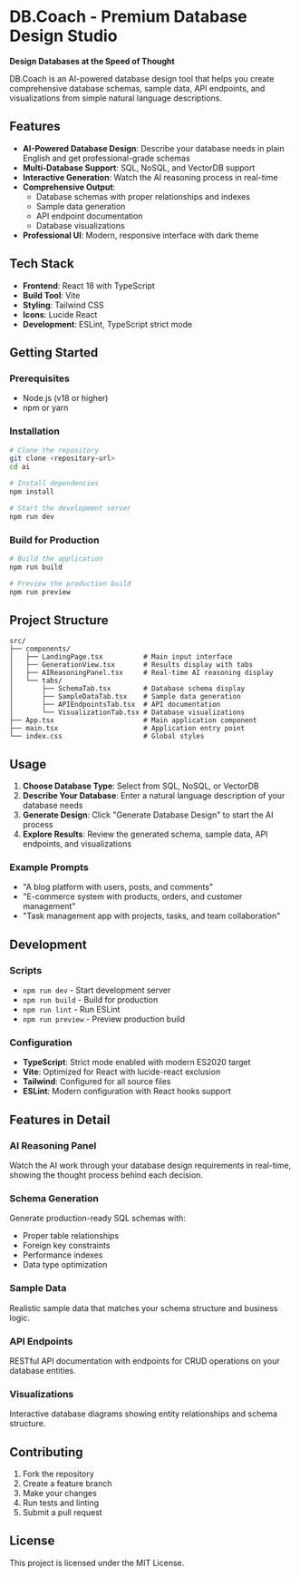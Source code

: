 # DB.Coach - Premium Database Design Studio

**Design Databases at the Speed of Thought**

DB.Coach is an AI-powered database design tool that helps you create comprehensive database schemas, sample data, API endpoints, and visualizations from simple natural language descriptions.

## Features

- **AI-Powered Database Design**: Describe your database needs in plain English and get professional-grade schemas
- **Multi-Database Support**: SQL, NoSQL, and VectorDB support
- **Interactive Generation**: Watch the AI reasoning process in real-time
- **Comprehensive Output**: 
  - Database schemas with proper relationships and indexes
  - Sample data generation
  - API endpoint documentation
  - Database visualizations
- **Professional UI**: Modern, responsive interface with dark theme

## Tech Stack

- **Frontend**: React 18 with TypeScript
- **Build Tool**: Vite
- **Styling**: Tailwind CSS
- **Icons**: Lucide React
- **Development**: ESLint, TypeScript strict mode

## Getting Started

### Prerequisites

- Node.js (v18 or higher)
- npm or yarn

### Installation

```bash
# Clone the repository
git clone <repository-url>
cd ai

# Install dependencies
npm install

# Start the development server
npm run dev
```

### Build for Production

```bash
# Build the application
npm run build

# Preview the production build
npm run preview
```

## Project Structure

```
src/
├── components/
│   ├── LandingPage.tsx          # Main input interface
│   ├── GenerationView.tsx       # Results display with tabs
│   ├── AIReasoningPanel.tsx     # Real-time AI reasoning display
│   └── tabs/
│       ├── SchemaTab.tsx        # Database schema display
│       ├── SampleDataTab.tsx    # Sample data generation
│       ├── APIEndpointsTab.tsx  # API documentation
│       └── VisualizationTab.tsx # Database visualizations
├── App.tsx                      # Main application component
├── main.tsx                     # Application entry point
└── index.css                    # Global styles
```

## Usage

1. **Choose Database Type**: Select from SQL, NoSQL, or VectorDB
2. **Describe Your Database**: Enter a natural language description of your database needs
3. **Generate Design**: Click "Generate Database Design" to start the AI process
4. **Explore Results**: Review the generated schema, sample data, API endpoints, and visualizations

### Example Prompts

- "A blog platform with users, posts, and comments"
- "E-commerce system with products, orders, and customer management"
- "Task management app with projects, tasks, and team collaboration"

## Development

### Scripts

- `npm run dev` - Start development server
- `npm run build` - Build for production
- `npm run lint` - Run ESLint
- `npm run preview` - Preview production build

### Configuration

- **TypeScript**: Strict mode enabled with modern ES2020 target
- **Vite**: Optimized for React with lucide-react exclusion
- **Tailwind**: Configured for all source files
- **ESLint**: Modern configuration with React hooks support

## Features in Detail

### AI Reasoning Panel
Watch the AI work through your database design requirements in real-time, showing the thought process behind each decision.

### Schema Generation
Generate production-ready SQL schemas with:
- Proper table relationships
- Foreign key constraints
- Performance indexes
- Data type optimization

### Sample Data
Realistic sample data that matches your schema structure and business logic.

### API Endpoints
RESTful API documentation with endpoints for CRUD operations on your database entities.

### Visualizations
Interactive database diagrams showing entity relationships and schema structure.

## Contributing

1. Fork the repository
2. Create a feature branch
3. Make your changes
4. Run tests and linting
5. Submit a pull request

## License

This project is licensed under the MIT License.
